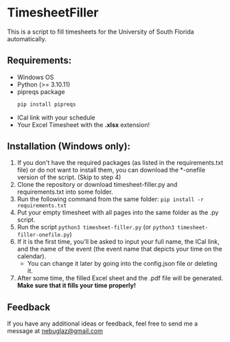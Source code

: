 # TimesheetFiller
This is a script to fill timesheets for the University of South Florida automatically.

## Requirements:
  - Windows OS
  - Python (>= 3.10.11)
  - pipreqs package
    ```bash
    pip install pipreqs
    ```
  - ICal link with your schedule
  - Your Excel Timesheet with the **.xlsx** extension!
## Installation (Windows only):
  1. If you don't have the required packages (as listed in the requirements.txt file) or do not want to install them, you can download the *-onefile version of the script. (Skip to step 4)
  2. Clone the repository or download timesheet-filler.py and requirements.txt into some folder.
  3. Run the following command from the same folder:
    ```pip install -r requirements.txt```
  4. Put your empty timesheet with all pages into the same folder as the .py script.
  5. Run the script
    ```python3 timesheet-filler.py```
     (or ```python3 timesheet-filler-onefile.py```)
  6. If it is the first time, you'll be asked to input your full name, the ICal link, and the name of the event (the event name that depicts your time on the calendar).
     - You can change it later by going into the config.json file or deleting it.
  7. After some time, the filled Excel sheet and the .pdf file will be generated. **Make sure that it fills your time properly!**

## Feedback
If you have any additional ideas or feedback, feel free to send me a message at nebuglaz@gmail.com
